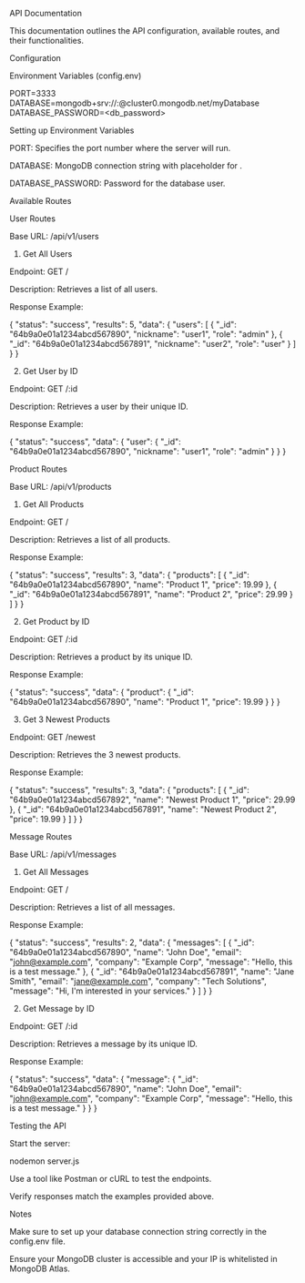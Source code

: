 API Documentation

This documentation outlines the API configuration, available routes, and their functionalities.

Configuration

Environment Variables (config.env)

PORT=3333
DATABASE=mongodb+srv://<username>:<password>@cluster0.mongodb.net/myDatabase
DATABASE_PASSWORD=<db_password>

Setting up Environment Variables

PORT: Specifies the port number where the server will run.

DATABASE: MongoDB connection string with placeholder for <password>.

DATABASE_PASSWORD: Password for the database user.

Available Routes

User Routes

Base URL: /api/v1/users

1. Get All Users

Endpoint: GET /

Description: Retrieves a list of all users.

Response Example:

{
  "status": "success",
  "results": 5,
  "data": {
    "users": [
      {
        "_id": "64b9a0e01a1234abcd567890",
        "nickname": "user1",
        "role": "admin"
      },
      {
        "_id": "64b9a0e01a1234abcd567891",
        "nickname": "user2",
        "role": "user"
      }
    ]
  }
}

2. Get User by ID

Endpoint: GET /:id

Description: Retrieves a user by their unique ID.

Response Example:

{
  "status": "success",
  "data": {
    "user": {
      "_id": "64b9a0e01a1234abcd567890",
      "nickname": "user1",
      "role": "admin"
    }
  }
}

Product Routes

Base URL: /api/v1/products

1. Get All Products

Endpoint: GET /

Description: Retrieves a list of all products.

Response Example:

{
  "status": "success",
  "results": 3,
  "data": {
    "products": [
      {
        "_id": "64b9a0e01a1234abcd567890",
        "name": "Product 1",
        "price": 19.99
      },
      {
        "_id": "64b9a0e01a1234abcd567891",
        "name": "Product 2",
        "price": 29.99
      }
    ]
  }
}

2. Get Product by ID

Endpoint: GET /:id

Description: Retrieves a product by its unique ID.

Response Example:

{
  "status": "success",
  "data": {
    "product": {
      "_id": "64b9a0e01a1234abcd567890",
      "name": "Product 1",
      "price": 19.99
    }
  }
}

3. Get 3 Newest Products

Endpoint: GET /newest

Description: Retrieves the 3 newest products.

Response Example:

{
  "status": "success",
  "results": 3,
  "data": {
    "products": [
      {
        "_id": "64b9a0e01a1234abcd567892",
        "name": "Newest Product 1",
        "price": 29.99
      },
      {
        "_id": "64b9a0e01a1234abcd567891",
        "name": "Newest Product 2",
        "price": 19.99
      }
    ]
  }
}

Message Routes

Base URL: /api/v1/messages

1. Get All Messages

Endpoint: GET /

Description: Retrieves a list of all messages.

Response Example:

{
  "status": "success",
  "results": 2,
  "data": {
    "messages": [
      {
        "_id": "64b9a0e01a1234abcd567890",
        "name": "John Doe",
        "email": "john@example.com",
        "company": "Example Corp",
        "message": "Hello, this is a test message."
      },
      {
        "_id": "64b9a0e01a1234abcd567891",
        "name": "Jane Smith",
        "email": "jane@example.com",
        "company": "Tech Solutions",
        "message": "Hi, I'm interested in your services."
      }
    ]
  }
}

2. Get Message by ID

Endpoint: GET /:id

Description: Retrieves a message by its unique ID.

Response Example:

{
  "status": "success",
  "data": {
    "message": {
      "_id": "64b9a0e01a1234abcd567890",
      "name": "John Doe",
      "email": "john@example.com",
      "company": "Example Corp",
      "message": "Hello, this is a test message."
    }
  }
}

Testing the API

Start the server:

nodemon server.js

Use a tool like Postman or cURL to test the endpoints.

Verify responses match the examples provided above.

Notes

Make sure to set up your database connection string correctly in the config.env file.

Ensure your MongoDB cluster is accessible and your IP is whitelisted in MongoDB Atlas.

